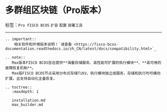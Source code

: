 # 多群组区块链（Pro版本）


标签：``Pro FISCO BCOS`` ``扩容`` ``配置`` ``部署工具``

------------

```eval_rst
.. important::
    相关软件和环境版本说明！`请查看 <https://fisco-bcos-documentation.readthedocs.io/zh_CN/latest/docs/compatibility.html>`_
```

```eval_rst
.. note::
   Max版本FISCO BCOS旨在提供**海量存储服务、高性能可扩展的执行模块**、**高可用的故障恢复机制**。
   Max版FISCO BCOS节点采用分布式存储TiKV，执行模块独立成服务，存储和执行均可横向扩展，且支持自动化主备恢复。
```

```eval_rst
.. toctree::
   :maxdepth: 1

   installation.md
   max_builder.md
```
